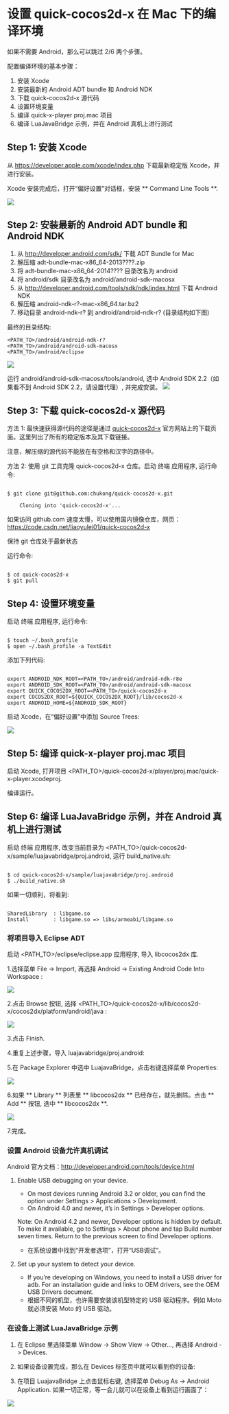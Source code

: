 # 设置 quick-cocos2d-x 在 Mac 下的编译环境 #


如果不需要 Android，那么可以跳过 2/6 两个步骤。

配置编译环境的基本步骤：

1. 安装 Xcode
2. 安装最新的 Android ADT bundle 和 Android NDK
3. 下载 quick-cocos2d-x 源代码
4. 设置环境变量
5. 编译 quick-x-player proj.mac 项目
6. 编译 LuaJavaBridge 示例，并在 Android 真机上进行测试

## Step 1: 安装 Xcode ##

从 <https://developer.apple.com/xcode/index.php> 下载最新稳定版 Xcode，并进行安装。

Xcode 安装完成后，打开“偏好设置”对话框，安装 ** Command Line Tools **.

![](res/howto_setup_development_environment_mac_01.png)

## Step 2: 安装最新的 Android ADT bundle 和 Android NDK ##

1. 从 http://developer.android.com/sdk/ 下载 ADT Bundle for Mac
2. 解压缩 adt-bundle-mac-x86_64-2013????.zip
3. 将 adt-bundle-mac-x86_64-2014???? 目录改名为 android
4. 将 android/sdk 目录改名为 android/android-sdk-macosx
5. 从 http://developer.android.com/tools/sdk/ndk/index.html 下载 Android NDK
6. 解压缩 android-ndk-r?-mac-x86_64.tar.bz2
7. 移动目录 android-ndk-r? 到 android/android-ndk-r?   (目录结构如下图)

最终的目录结构:

	<PATH_TO>/android/android-ndk-r?
	<PATH_TO>/android/android-sdk-macosx
	<PATH_TO>/android/eclipse
	
![](res/howto_setup_development_environment_mac_02.png)


运行 android/android-sdk-macosx/tools/android, 选中 Android SDK 2.2（如果看不到 Android SDK 2.2，请设置代理）, 并完成安装。
![](res/howto_setup_development_environment_mac_03.png)


## Step 3: 下载 quick-cocos2d-x 源代码 ##

方法 1: 最快速获得源代码的途径是通过 [quick-cocos2d-x](http://quick.cocoachina.com/) 官方网站上的下载页面。这里列出了所有的稳定版本及其下载链接。

注意，解压缩的源代码不能放在有空格和汉字的路径中。

方法 2: 使用 git 工具克隆 quick-cocos2d-x 仓库。启动 终端 应用程序, 运行命令:


~~~

$ git clone git@github.com:chukong/quick-cocos2d-x.git

    Cloning into 'quick-cocos2d-x'...
~~~


如果访问 github.com 速度太慢，可以使用国内镜像仓库，网页：<https://code.csdn.net/liaoyulei01/quick-cocos2d-x>

保持 git 仓库处于最新状态

运行命令:

~~~

$ cd quick-cocos2d-x
$ git pull

~~~

## Step 4: 设置环境变量 ##

启动 终端 应用程序, 运行命令:

~~~

$ touch ~/.bash_profile
$ open ~/.bash_profile -a TextEdit

~~~

添加下列代码:

~~~

export ANDROID_NDK_ROOT=<PATH_TO>/android/android-ndk-r8e
export ANDROID_SDK_ROOT=<PATH_TO>/android/android-sdk-macosx
export QUICK_COCOS2DX_ROOT=<PATH_TO>/quick-cocos2d-x
export COCOS2DX_ROOT=${QUICK_COCOS2DX_ROOT}/lib/cocos2d-x
export ANDROID_HOME=${ANDROID_SDK_ROOT}

~~~

启动 Xcode，在“偏好设置”中添加 Source Trees:

![](res/howto_setup_development_environment_mac_04.png)


## Step 5: 编译 quick-x-player proj.mac 项目 ##

启动 Xcode, 打开项目 \<PATH_TO>/quick-cocos2d-x/player/proj.mac/quick-x-player.xcodeproj.

编译运行。


## Step 6: 编译 LuaJavaBridge 示例，并在 Android 真机上进行测试 ##

启动 终端 应用程序, 改变当前目录为 <PATH_TO>/quick-cocos2d-x/sample/luajavabridge/proj.android, 运行 build_native.sh:

~~~

$ cd quick-cocos2d-x/sample/luajavabridge/proj.android
$ ./build_native.sh

~~~


如果一切顺利，将看到:

~~~

SharedLibrary  : libgame.so
Install        : libgame.so => libs/armeabi/libgame.so

~~~

### 将项目导入 Eclipse ADT ###

启动 <PATH_TO>/eclipse/eclipse.app 应用程序, 导入 libcocos2dx 库.

1.选择菜单 File -> Import, 再选择 Android -> Existing Android Code Into Workspace : 

![](res/howto_setup_development_environment_mac_05.png)
    
2.点击 Browse 按钮, 选择 <PATH_TO>/quick-cocos2d-x/lib/cocos2d-x/cocos2dx/platform/android/java :

![](res/howto_setup_development_environment_mac_06.png)

3.点击 Finish.

4.重复上述步骤，导入 luajavabridge/proj.android:

5.在 Package Explorer 中选中 LuajavaBridge，点击右键选择菜单 Properties:

![](res/howto_setup_development_environment_mac_07.png)

6.如果 ** Library ** 列表里 ** libcocos2dx ** 已经存在，就先删除。点击 ** Add ** 按钮, 选中 ** libcocos2dx **.

![](res/howto_setup_development_environment_mac_08.png)

7.完成。

### 设置 Android 设备允许真机调试 ###

Android 官方文档：http://developer.android.com/tools/device.html

1. Enable USB debugging on your device.
	* On most devices running Android 3.2 or older, you can find the option under Settings > Applications > Development.
	* On Android 4.0 and newer, it’s in Settings > Developer options.
	
	Note: On Android 4.2 and newer, Developer options is hidden by default. To make it available, go to Settings > About phone and tap Build number seven times. Return to the previous screen to find Developer options.
	* 在系统设置中找到“开发者选项”，打开“USB调试”。
2. Set up your system to detect your device.
	* If you’re developing on Windows, you need to install a USB driver for adb. For an installation guide and links to OEM drivers, see the OEM USB Drivers document.
	* 根据不同的机型，也许需要安装该机型特定的 USB 驱动程序。例如 Moto 就必须安装 Moto 的 USB 驱动。

### 在设备上测试 LuaJavaBridge 示例 ###

1. 在 Eclipse 里选择菜单 Window -> Show View -> Other…, 再选择 Android -> Devices.

2. 如果设备设置完成，那么在 Devices 标签页中就可以看到你的设备:

3. 在项目 LuajavaBridge 上点击鼠标右键, 选择菜单 Debug As -> Android Application. 如果一切正常，等一会儿就可以在设备上看到运行画面了：

![](res/howto_setup_development_environment_mac_09.png)
